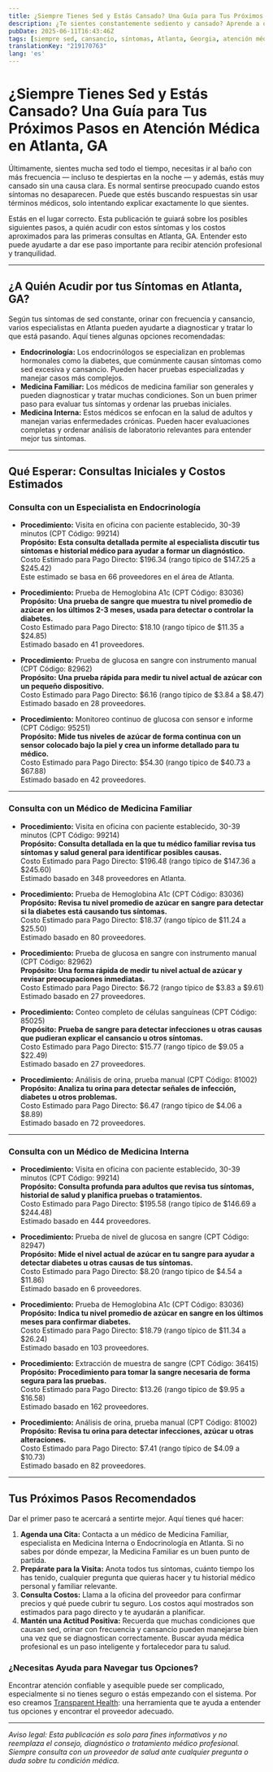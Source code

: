 ```yaml
---
title: ¿Siempre Tienes Sed y Estás Cansado? Una Guía para Tus Próximos Pasos en Atención Médica en Atlanta, GA  
description: ¿Te sientes constantemente sediento y cansado? Aprende a quién acudir y los costos aproximados para tus primeras consultas en Atlanta, GA, para obtener la ayuda que necesitas.  
pubDate: 2025-06-11T16:43:46Z
tags: [siempre sed, cansancio, síntomas, Atlanta, Georgia, atención médica, endocrinología, medicina familiar, medicina interna, costo, consulta médica]
translationKey: "219170763"
lang: 'es'
---
```


# ¿Siempre Tienes Sed y Estás Cansado? Una Guía para Tus Próximos Pasos en Atención Médica en Atlanta, GA

Últimamente, sientes mucha sed todo el tiempo, necesitas ir al baño con más frecuencia — incluso te despiertas en la noche — y además, estás muy cansado sin una causa clara. Es normal sentirse preocupado cuando estos síntomas no desaparecen. Puede que estés buscando respuestas sin usar términos médicos, solo intentando explicar exactamente lo que sientes.

Estás en el lugar correcto. Esta publicación te guiará sobre los posibles siguientes pasos, a quién acudir con estos síntomas y los costos aproximados para las primeras consultas en Atlanta, GA. Entender esto puede ayudarte a dar ese paso importante para recibir atención profesional y tranquilidad.

---

## ¿A Quién Acudir por tus Síntomas en Atlanta, GA?

Según tus síntomas de sed constante, orinar con frecuencia y cansancio, varios especialistas en Atlanta pueden ayudarte a diagnosticar y tratar lo que está pasando. Aquí tienes algunas opciones recomendadas:

- **Endocrinología:** Los endocrinólogos se especializan en problemas hormonales como la diabetes, que comúnmente causan síntomas como sed excesiva y cansancio. Pueden hacer pruebas especializadas y manejar casos más complejos.  
- **Medicina Familiar:** Los médicos de medicina familiar son generales y pueden diagnosticar y tratar muchas condiciones. Son un buen primer paso para evaluar tus síntomas y ordenar las pruebas iniciales.  
- **Medicina Interna:** Estos médicos se enfocan en la salud de adultos y manejan varias enfermedades crónicas. Pueden hacer evaluaciones completas y ordenar análisis de laboratorio relevantes para entender mejor tus síntomas.

---

## Qué Esperar: Consultas Iniciales y Costos Estimados

### Consulta con un Especialista en Endocrinología

- **Procedimiento:** Visita en oficina con paciente establecido, 30-39 minutos (CPT Código: 99214)  
  **Propósito:** **Esta consulta detallada permite al especialista discutir tus síntomas e historial médico para ayudar a formar un diagnóstico.**  
  Costo Estimado para Pago Directo: $196.34 (rango típico de $147.25 a $245.42)  
  Este estimado se basa en 66 proveedores en el área de Atlanta.

- **Procedimiento:** Prueba de Hemoglobina A1c (CPT Código: 83036)  
  **Propósito:** **Una prueba de sangre que muestra tu nivel promedio de azúcar en los últimos 2-3 meses, usada para detectar o controlar la diabetes.**  
  Costo Estimado para Pago Directo: $18.10 (rango típico de $11.35 a $24.85)  
  Estimado basado en 41 proveedores.

- **Procedimiento:** Prueba de glucosa en sangre con instrumento manual (CPT Código: 82962)  
  **Propósito:** **Una prueba rápida para medir tu nivel actual de azúcar con un pequeño dispositivo.**  
  Costo Estimado para Pago Directo: $6.16 (rango típico de $3.84 a $8.47)  
  Estimado basado en 28 proveedores.

- **Procedimiento:** Monitoreo continuo de glucosa con sensor e informe (CPT Código: 95251)  
  **Propósito:** **Mide tus niveles de azúcar de forma continua con un sensor colocado bajo la piel y crea un informe detallado para tu médico.**  
  Costo Estimado para Pago Directo: $54.30 (rango típico de $40.73 a $67.88)  
  Estimado basado en 42 proveedores.

---

### Consulta con un Médico de Medicina Familiar

- **Procedimiento:** Visita en oficina con paciente establecido, 30-39 minutos (CPT Código: 99214)  
  **Propósito:** **Consulta detallada en la que tu médico familiar revisa tus síntomas y salud general para identificar posibles causas.**  
  Costo Estimado para Pago Directo: $196.48 (rango típico de $147.36 a $245.60)  
  Estimado basado en 348 proveedores en Atlanta.

- **Procedimiento:** Prueba de Hemoglobina A1c (CPT Código: 83036)  
  **Propósito:** **Revisa tu nivel promedio de azúcar en sangre para detectar si la diabetes está causando tus síntomas.**  
  Costo Estimado para Pago Directo: $18.37 (rango típico de $11.24 a $25.50)  
  Estimado basado en 80 proveedores.

- **Procedimiento:** Prueba de glucosa en sangre con instrumento manual (CPT Código: 82962)  
  **Propósito:** **Una forma rápida de medir tu nivel actual de azúcar y revisar preocupaciones inmediatas.**  
  Costo Estimado para Pago Directo: $6.72 (rango típico de $3.83 a $9.61)  
  Estimado basado en 27 proveedores.

- **Procedimiento:** Conteo completo de células sanguíneas (CPT Código: 85025)  
  **Propósito:** **Prueba de sangre para detectar infecciones u otras causas que pudieran explicar el cansancio u otros síntomas.**  
  Costo Estimado para Pago Directo: $15.77 (rango típico de $9.05 a $22.49)  
  Estimado basado en 27 proveedores.

- **Procedimiento:** Análisis de orina, prueba manual (CPT Código: 81002)  
  **Propósito:** **Analiza tu orina para detectar señales de infección, diabetes u otros problemas.**  
  Costo Estimado para Pago Directo: $6.47 (rango típico de $4.06 a $8.89)  
  Estimado basado en 72 proveedores.

---

### Consulta con un Médico de Medicina Interna

- **Procedimiento:** Visita en oficina con paciente establecido, 30-39 minutos (CPT Código: 99214)  
  **Propósito:** **Consulta profunda para adultos que revisa tus síntomas, historial de salud y planifica pruebas o tratamientos.**  
  Costo Estimado para Pago Directo: $195.58 (rango típico de $146.69 a $244.48)  
  Estimado basado en 444 proveedores.

- **Procedimiento:** Prueba de nivel de glucosa en sangre (CPT Código: 82947)  
  **Propósito:** **Mide el nivel actual de azúcar en tu sangre para ayudar a detectar diabetes u otras causas de tus síntomas.**  
  Costo Estimado para Pago Directo: $8.20 (rango típico de $4.54 a $11.86)  
  Estimado basado en 6 proveedores.

- **Procedimiento:** Prueba de Hemoglobina A1c (CPT Código: 83036)  
  **Propósito:** **Indica tu nivel promedio de azúcar en sangre en los últimos meses para confirmar diabetes.**  
  Costo Estimado para Pago Directo: $18.79 (rango típico de $11.34 a $26.24)  
  Estimado basado en 103 proveedores.

- **Procedimiento:** Extracción de muestra de sangre (CPT Código: 36415)  
  **Propósito:** **Procedimiento para tomar la sangre necesaria de forma segura para las pruebas.**  
  Costo Estimado para Pago Directo: $13.26 (rango típico de $9.95 a $16.58)  
  Estimado basado en 162 proveedores.

- **Procedimiento:** Análisis de orina, prueba manual (CPT Código: 81002)  
  **Propósito:** **Revisa tu orina para detectar infecciones, azúcar u otras alteraciones.**  
  Costo Estimado para Pago Directo: $7.41 (rango típico de $4.09 a $10.73)  
  Estimado basado en 82 proveedores.

---

## Tus Próximos Pasos Recomendados

Dar el primer paso te acercará a sentirte mejor. Aquí tienes qué hacer:

1. **Agenda una Cita:** Contacta a un médico de Medicina Familiar, especialista en Medicina Interna o Endocrinología en Atlanta. Si no sabes por dónde empezar, la Medicina Familiar es un buen punto de partida.  
2. **Prepárate para la Visita:** Anota todos tus síntomas, cuánto tiempo los has tenido, cualquier pregunta que quieras hacer y tu historial médico personal y familiar relevante.  
3. **Consulta Costos:** Llama a la oficina del proveedor para confirmar precios y qué puede cubrir tu seguro. Los costos aquí mostrados son estimados para pago directo y te ayudarán a planificar.  
4. **Mantén una Actitud Positiva:** Recuerda que muchas condiciones que causan sed, orinar con frecuencia y cansancio pueden manejarse bien una vez que se diagnostican correctamente. Buscar ayuda médica profesional es un paso inteligente y fortalecedor para tu salud.

### ¿Necesitas Ayuda para Navegar tus Opciones?

Encontrar atención confiable y asequible puede ser complicado, especialmente si no tienes seguro o estás empezando con el sistema. Por eso creamos [Transparent Health](https://transparenthealth.ai): una herramienta que te ayuda a entender tus opciones y encontrar el proveedor adecuado.

---

*Aviso legal: Esta publicación es solo para fines informativos y no reemplaza el consejo, diagnóstico o tratamiento médico profesional. Siempre consulta con un proveedor de salud ante cualquier pregunta o duda sobre tu condición médica.*